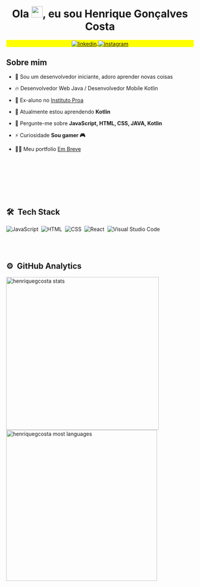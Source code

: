 <!--<img align="right" height="590em" src="https://raw.githubusercontent.com/gist/Henriquegcosta/31d988fd13a4a61bba015f7d753a8a6a/raw/09fedf554040ba2351724363daf1f34006458a3b/githubcard2.svg"/> 
-->

<h1 align="center">Ola <img src="https://raw.githubusercontent.com/kaueMarques/kaueMarques/master/hi.gif" height="30px">, eu sou Henrique Gonçalves Costa</h1>
<p align="center" style="background:yellow">
<a href="https://www.linkedin.com/in/henriquegcosta/" target="_blank">
  <img align="center" src="https://img.shields.io/badge/-Henriquegcosta-05122A?style=flat&logo=linkedin" alt="linkedin"/>
</a>
<a href="https://www.instagram.com/heriquegc/" target="_blank">
 <img align="center" src="https://img.shields.io/badge/-Henriquegcosta-05122A?style=flat&logo=instagram" alt="instagram"/>
</a>
</p>


## Sobre mim

  - 📕 Sou um desenvolvedor iniciante, adoro aprender novas coisas

  - 🔥 Desenvolvedor Web Java /  Desenvolvedor Mobile Kotlin

  - 🔭 Ex-aluno no [Instituto Proa](https://www.proa.org.br/)

  - 🌱 Atualmente estou aprendendo **Kotlin**

  - 💬 Pergunte-me sobre **JavaScript, HTML, CSS, JAVA, Kotlin**

  - ⚡ Curiosidade **Sou gamer 🎮**

  - 👨‍💻 Meu portfolio [Em Breve]()



<br><br><br><br><br><br>

## 🛠 &nbsp;Tech Stack

<!--![Node.js](https://img.shields.io/badge/-Node.js-05122A?style=flat&logo=node.js)&nbsp;-->
![JavaScript](https://img.shields.io/badge/-JavaScript-05122A?style=flat&logo=javascript)&nbsp;
![HTML](https://img.shields.io/badge/-HTML-05122A?style=flat&logo=HTML5)&nbsp;
![CSS](https://img.shields.io/badge/-CSS-05122A?style=flat&logo=CSS3&logoColor=1572B6)&nbsp;
![React](https://img.shields.io/badge/-React-05122A?style=flat&logo=react)&nbsp;
![Visual Studio Code](https://img.shields.io/badge/-Visual%20Studio%20Code-05122A?style=flat&logo=visual-studio-code&logoColor=007ACC)&nbsp;
<!--![Git](https://img.shields.io/badge/-Git-05122A?style=flat&logo=git)&nbsp;
![GitHub](https://img.shields.io/badge/-GitHub-05122A?style=flat&logo=github)&nbsp;
![Markdown](https://img.shields.io/badge/-Markdown-05122A?style=flat&logo=markdown)&nbsp;-->

<!--![PostgreSQL](https://img.shields.io/badge/-PostgreSQL-05122A?style=flat&logo=postgresql)&nbsp;
![SQLite](https://img.shields.io/badge/-SQLite-05122A?style=flat&logo=sqlite)&nbsp;-->


<br><br>

## ⚙️ &nbsp;GitHub Analytics

<p align="left">
<img width="410em" src="https://github-readme-stats.vercel.app/api?username=Henriquegcosta&show_icons=true&theme=tokyonight" alt="henriquegcosta stats"/>
<img width="405em" src="https://github-readme-stats.vercel.app/api/top-langs/?username=Henriquegcosta&layout=compact&theme=tokyonight" alt="henriquegcosta most languages"/>
</p>


<br><br>
<!--
<div align="left">

## My Contributions
![Snake animation](https://github.com/Henriquegcosta/Henriquegcosta/blob/output/github-contribution-grid-snake.svg)
  
</div>

<br>
-->

<!--

<img width="490em" src="https://github-readme-twitter-gazf.vercel.app/api?id=maykbrito&layout=wide&show_reply=off&show_retweet=off" />


**maykbrito/maykbrito** is a ✨ _special_ ✨ repository because its `README.md` (this file) appears on your GitHub profile.

Here are some ideas to get you started:

- 🔭 I’m currently working on ...
- 🌱 I’m currently learning ...
- 👯 I’m looking to collaborate on ...
- 🤔 I’m looking for help with ...
- 💬 Ask me about ...
- 📫 How to reach me: ...
- 😄 Pronouns: ...
- ⚡ Fun fact: ...
-->
